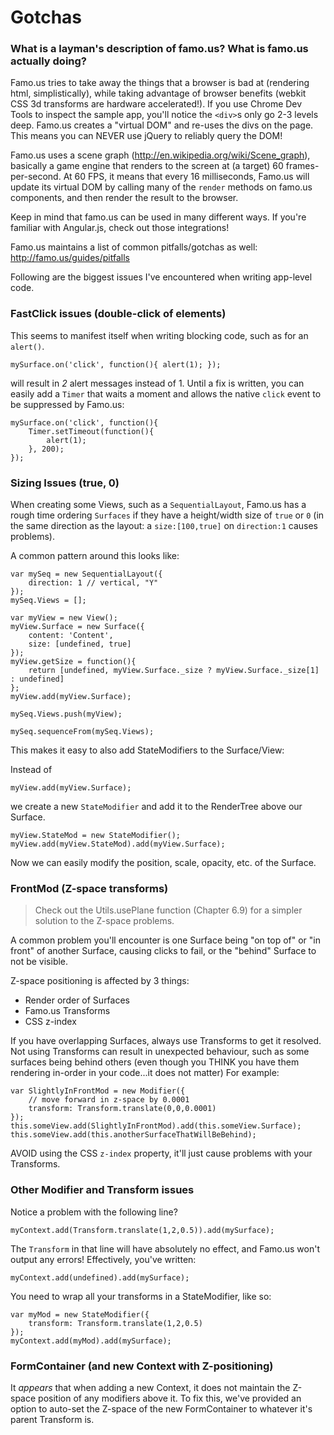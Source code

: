 # Gotchas

### What is a layman's description of famo.us? What is famo.us actually doing?

Famo.us tries to take away the things that a browser is bad at (rendering html, simplistically), while taking advantage of browser benefits (webkit CSS 3d transforms are hardware accelerated!). If you use Chrome Dev Tools to inspect the sample app, you'll notice the `<div>`s only go 2-3 levels deep. Famo.us creates a "virtual DOM" and re-uses the divs on the page. This means you can NEVER use jQuery to reliably query the DOM!

Famo.us uses a scene graph (http://en.wikipedia.org/wiki/Scene_graph), basically a game engine that renders to the screen at (a target) 60 frames-per-second. At 60 FPS, it means that every 16 milliseconds, Famo.us will update its virtual DOM by calling many of the `render` methods on famo.us components, and then render the result to the browser.

Keep in mind that famo.us can be used in many different ways. If you're familiar with Angular.js, check out those integrations!


Famo.us maintains a list of common pitfalls/gotchas as well:
http://famo.us/guides/pitfalls

Following are the biggest issues I've encountered when writing app-level code.

### FastClick issues (double-click of elements)

This seems to manifest itself when writing blocking code, such as for an `alert()`.

    mySurface.on('click', function(){ alert(1); });

will result in _2_ alert messages instead of 1. Until a fix is written, you can easily add a `Timer` that waits a moment and allows the native `click` event to be suppressed by Famo.us:

    mySurface.on('click', function(){
        Timer.setTimeout(function(){
            alert(1);
        }, 200);
    });

### Sizing Issues (true, 0)

When creating some Views, such as a `SequentialLayout`, Famo.us has a rough time ordering `Surfaces` if they have a height/width size of `true` or `0` (in the same direction as the layout: a `size:[100,true]` on `direction:1` causes problems).

A common pattern around this looks like:

    var mySeq = new SequentialLayout({
        direction: 1 // vertical, "Y"
    });
    mySeq.Views = [];

    var myView = new View();
    myView.Surface = new Surface({
        content: 'Content',
        size: [undefined, true]
    });
    myView.getSize = function(){
        return [undefined, myView.Surface._size ? myView.Surface._size[1] : undefined]
    };
    myView.add(myView.Surface);

    mySeq.Views.push(myView);

    mySeq.sequenceFrom(mySeq.Views);


This makes it easy to also add StateModifiers to the Surface/View:

Instead of

    myView.add(myView.Surface);

we create a new `StateModifier` and add it to the RenderTree above our Surface.

    myView.StateMod = new StateModifier();
    myView.add(myView.StateMod).add(myView.Surface);

Now we can easily modify the position, scale, opacity, etc. of the Surface.


### FrontMod (Z-space transforms)

> Check out the Utils.usePlane function (Chapter 6.9) for a simpler solution to the Z-space problems. 

A common problem you'll encounter is one Surface being "on top of" or "in front" of another Surface, causing clicks to fail, or the "behind" Surface to not be visible.

Z-space positioning is affected by 3 things:
- Render order of Surfaces
- Famo.us Transforms
- CSS z-index

If you have overlapping Surfaces, always use Transforms to get it resolved. Not using Transforms can result in unexpected behaviour, such as some surfaces being behind others (even though you THINK you have them rendering in-order in your code...it does not matter) For example:

    var SlightlyInFrontMod = new Modifier({
        // move forward in z-space by 0.0001
        transform: Transform.translate(0,0,0.0001)
    });
    this.someView.add(SlightlyInFrontMod).add(this.someView.Surface);
    this.someView.add(this.anotherSurfaceThatWillBeBehind);

AVOID using the CSS `z-index` property, it'll just cause problems with your Transforms.


### Other Modifier and Transform issues  

Notice a problem with the following line? 

    myContext.add(Transform.translate(1,2,0.5)).add(mySurface);
    
The `Transform` in that line will have absolutely no effect, and Famo.us won't output any errors! Effectively, you've written:

    myContext.add(undefined).add(mySurface);

You need to wrap all your transforms in a StateModifier, like so: 
        
    var myMod = new StateModifier({
        transform: Transform.translate(1,2,0.5)
    });
    myContext.add(myMod).add(mySurface);


### FormContainer (and new Context with Z-positioning)  

It _appears_ that when adding a new Context, it does not maintain the Z-space position of any modifiers above it. To fix this, we've provided an option to auto-set the Z-space of the new FormContainer to whatever it's parent Transform is. 



